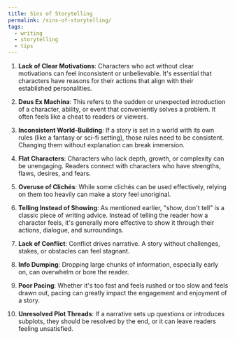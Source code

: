 ```yaml
---
title: Sins of Storytelling
permalink: /sins-of-storytelling/
tags: 
  - writing
  - storytelling
  - tips
---
```

1. **Lack of Clear Motivations**: Characters who act without clear motivations can feel inconsistent or unbelievable. It's essential that characters have reasons for their actions that align with their established personalities.

2. **Deus Ex Machina**: This refers to the sudden or unexpected introduction of a character, ability, or event that conveniently solves a problem. It often feels like a cheat to readers or viewers.

3. **Inconsistent World-Building**: If a story is set in a world with its own rules (like a fantasy or sci-fi setting), those rules need to be consistent. Changing them without explanation can break immersion.

4. **Flat Characters**: Characters who lack depth, growth, or complexity can be unengaging. Readers connect with characters who have strengths, flaws, desires, and fears.

5. **Overuse of Clichés**: While some clichés can be used effectively, relying on them too heavily can make a story feel unoriginal.

6. **Telling Instead of Showing**: As mentioned earlier, "show, don't tell" is a classic piece of writing advice. Instead of telling the reader how a character feels, it's generally more effective to show it through their actions, dialogue, and surroundings.

7. **Lack of Conflict**: Conflict drives narrative. A story without challenges, stakes, or obstacles can feel stagnant.

8. **Info Dumping**: Dropping large chunks of information, especially early on, can overwhelm or bore the reader.

9. **Poor Pacing**: Whether it's too fast and feels rushed or too slow and feels drawn out, pacing can greatly impact the engagement and enjoyment of a story.

10. **Unresolved Plot Threads**: If a narrative sets up questions or introduces subplots, they should be resolved by the end, or it can leave readers feeling unsatisfied.
